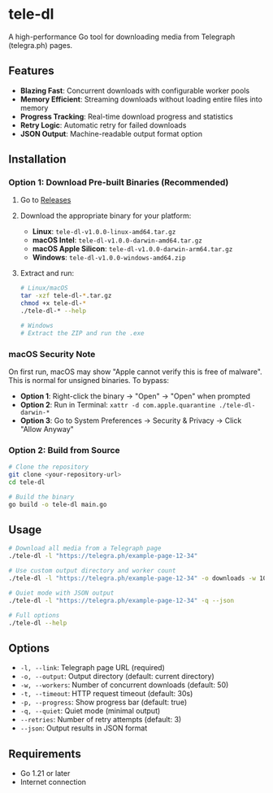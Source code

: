 # tele-dl

A high-performance Go tool for downloading media from Telegraph (telegra.ph) pages.

## Features

- **Blazing Fast**: Concurrent downloads with configurable worker pools
- **Memory Efficient**: Streaming downloads without loading entire files into memory
- **Progress Tracking**: Real-time download progress and statistics
- **Retry Logic**: Automatic retry for failed downloads
- **JSON Output**: Machine-readable output format option

## Installation

### Option 1: Download Pre-built Binaries (Recommended)

1. Go to [Releases](https://github.com/yourusername/tele-dl/releases/latest)
2. Download the appropriate binary for your platform:
   - **Linux**: `tele-dl-v1.0.0-linux-amd64.tar.gz`
   - **macOS Intel**: `tele-dl-v1.0.0-darwin-amd64.tar.gz`
   - **macOS Apple Silicon**: `tele-dl-v1.0.0-darwin-arm64.tar.gz`
   - **Windows**: `tele-dl-v1.0.0-windows-amd64.zip`

3. Extract and run:
   ```bash
   # Linux/macOS
   tar -xzf tele-dl-*.tar.gz
   chmod +x tele-dl-*
   ./tele-dl-* --help
   
   # Windows
   # Extract the ZIP and run the .exe
   ```

### macOS Security Note

On first run, macOS may show "Apple cannot verify this is free of malware". This is normal for unsigned binaries. To bypass:

- **Option 1**: Right-click the binary → "Open" → "Open" when prompted
- **Option 2**: Run in Terminal: `xattr -d com.apple.quarantine ./tele-dl-darwin-*`
- **Option 3**: Go to System Preferences → Security & Privacy → Click "Allow Anyway"

### Option 2: Build from Source

```bash
# Clone the repository
git clone <your-repository-url>
cd tele-dl

# Build the binary
go build -o tele-dl main.go
```

## Usage

```bash
# Download all media from a Telegraph page
./tele-dl -l "https://telegra.ph/example-page-12-34"

# Use custom output directory and worker count
./tele-dl -l "https://telegra.ph/example-page-12-34" -o downloads -w 100

# Quiet mode with JSON output
./tele-dl -l "https://telegra.ph/example-page-12-34" -q --json

# Full options
./tele-dl --help
```

## Options

- `-l, --link`: Telegraph page URL (required)
- `-o, --output`: Output directory (default: current directory)
- `-w, --workers`: Number of concurrent downloads (default: 50)
- `-t, --timeout`: HTTP request timeout (default: 30s)
- `-p, --progress`: Show progress bar (default: true)
- `-q, --quiet`: Quiet mode (minimal output)
- `--retries`: Number of retry attempts (default: 3)
- `--json`: Output results in JSON format

## Requirements

- Go 1.21 or later
- Internet connection
